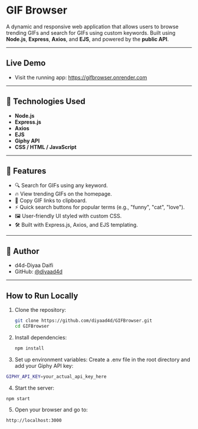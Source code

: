 #  GIF Browser

A dynamic and responsive web application that allows users to browse trending GIFs and search for GIFs using custom keywords. Built using **Node.js**, **Express**, **Axios**, and **EJS**, and powered by the **public API**.

---

## Live Demo
- Visit the running app: https://gifbrowser.onrender.com

---

## 🧰 Technologies Used

- **Node.js**
- **Express.js**
- **Axios**
- **EJS**
- **Giphy API**
- **CSS / HTML / JavaScript**

---

## 🌟 Features

- 🔍 Search for GIFs using any keyword.
- 🔥 View trending GIFs on the homepage.
- 📎 Copy GIF links to clipboard.
- ⚡ Quick search buttons for popular terms (e.g., "funny", "cat", "love").
- 🖼️ User-friendly UI styled with custom CSS.
- 🛠️ Built with Express.js, Axios, and EJS templating.

---

## 🙋 Author
- d4d-Diyaa Daifi
- GitHub: [@diyaad4d](https://github.com/diyaad4d)
---

## How to Run Locally

1. Clone the repository:

   ```bash
   git clone https://github.com/diyaad4d/GIFBrowser.git
   cd GIFBrowser
   ```
2. Install dependencies:

   ```bash
   npm install
   ```

3. Set up environment variables:
Create a .env file in the root directory and add your Giphy API key:

```bash
GIPHY_API_KEY=your_actual_api_key_here
```

4. Start the server:
```bash
npm start
```

5. Open your browser and go to:
```bash
http://localhost:3000
```
   
